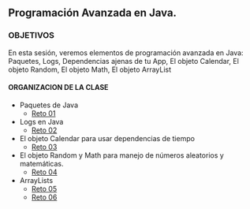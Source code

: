## Programación Avanzada en Java.

### OBJETIVOS 
 En esta sesión, veremos elementos de programación avanzada en Java: Paquetes, Logs, Dependencias ajenas de tu App, El objeto Calendar, El objeto Random, El objeto Math, El objeto ArrayList

#### ORGANIZACION DE LA CLASE 
- Paquetes de Java	
	- [Reto 01](Reto-01)
- Logs en Java
	- [Reto 02](Reto-02)
- El objeto Calendar para usar dependencias de tiempo	
	- [Reto 03](Reto-03)
- El objeto Random y Math para manejo de números aleatorios y matemáticas.	
	- [Reto 04](Reto-04)
- ArrayLists	
	- [Reto 05](Reto-05)
	- [Reto 06](Reto-06)
